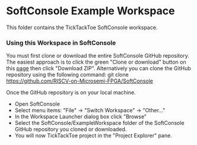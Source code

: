 # SoftConsole Example Workspace
This folder contains the TickTackToe SoftConsole workspace.

### Using this Workspace in SoftConsole
You must first clone or download the entire SoftConsole GitHub repository. The easiest approach is to click the green "Clone or download" button on this [page](https://github.com/RISCV-on-Microsemi-FPGA/SoftConsole) then click "Download ZIP".
Alternatively you can clone the GitHub repository using the following command:
git clone https://github.com/RISCV-on-Microsemi-FPGA/SoftConsole

Once the GitHub repository is on your local machine.
* Open SoftConsole
* Select menu items: "File" -> "Switch Workspace" -> "Other..."
* In the Workspace Launcher dialog box click "Browse"
* Select the SoftConsole/ExampleWorkspace folder of the SoftConsole GitHub repository you cloned or downloaded.
* You will now TickTackToe project in the "Project Explorer" pane.

